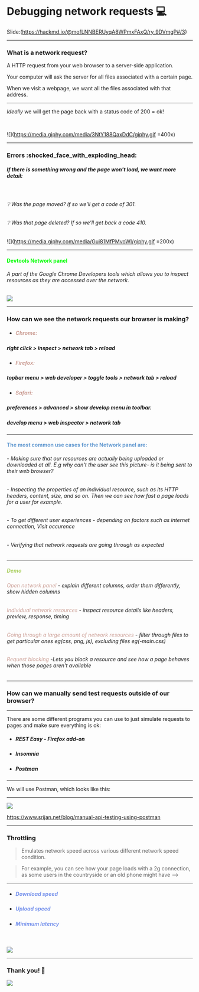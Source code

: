 # Debugging network requests :computer: 

 Slide:(https://hackmd.io/@mofLNNBERUyqA8WPmxFAxQ/ry_9DVmgP#/3) 

---

### What is a network request?

A HTTP request from your web browser to a server-side application.

Your computer will ask the server for all files associated with a certain page. 

When we visit a webpage, we want all the files associated with that address. 

---

*Ideally* we will get the page back with a status code of 200 = ok!

<br>

![](https://media.giphy.com/media/3NtY188QaxDdC/giphy.gif =400x)

---

### Errors :shocked_face_with_exploding_head: 

##### If there is something wrong and the page won't load, we want more detail:

<br>

###### :grey_question: Was the page moved? If so we'll get a code of 301. 
###### :grey_question: Was that page deleted? If so we'll get back a code 410.

![](https://media.giphy.com/media/Gui81MfPMvoWI/giphy.gif =200x)

---


####  <span style="color:lime">Devtools Network panel</span> 
###### A part of the Google Chrome Developers tools which allows you to inspect resources as they are accessed over the network.
![](https://i.imgur.com/wl82LWW.png)

---

### How can we see the network requests our browser is making?

* ##### <span style="color: hsl(10, 34%, 70%)">Chrome:
##### right click > inspect > network tab > reload

* ##### <span style="color: hsl(10, 34%, 70%)">Firefox:
##### topbar menu > web developer > toggle tools > network tab > reload

* ##### <span style="color: hsl(10, 34%, 70%)">Safari:
##### preferences > advanced > show develop menu in toolbar. 
##### develop menu > web inspector > network tab  


---

#### <span style="color: hsl(210, 54%, 60%)">The most common use cases for the Network panel are:</span> 

###### - Making sure that our resources are actually being uploaded or downloaded at all. E.g why can't the user see this picture- is it being sent to their web browser? 
###### - Inspecting the properties of an individual resource, such as its HTTP headers, content, size, and so on. Then we can see how fast a page loads for a user for example. 
###### - To get different user experiences - depending on factors such as internet connection, Visit occurence 
###### - Verifying that network requests are going through as expected


---

##### <span style="color: hsl(80, 54%, 60%)">Demo</span> 
###### <span style="color: hsl(10, 34%, 70%)">Open network panel</span> - explain different columns, order them differently, show hidden columns
###### <span style="color: hsl(10, 34%, 70%)">Individual network resources</span> - inspect resource details like headers, preview, response, timing
###### <span style="color: hsl(10, 34%, 70%)">Going through a large amount of network resources</span> - filter through files to get particular ones eg(css, png, js), excluding files eg(-main.css)
###### <span style="color: hsl(10, 34%, 70%)">Request blocking</span> -Lets you block a resource and see how a page behaves when those pages aren't available


---

### How can we manually send test requests outside of our browser?


---

There are some different programs you can use to  just simulate requests to pages and make sure everything is ok:

* ##### REST Easy - Firefox add-on
* ##### Insomnia
* ##### Postman


---

We will use Postman, which looks like this:

---

![](https://i.imgur.com/RGvsbaQ.png) 

https://www.srijan.net/blog/manual-api-testing-using-postman

---

### Throttling

> Emulates network speed across various different network speed condition. 

> For example, you can see how your page loads with a 2g connection, as some users in the countryside or an old phone might have -->

---

* ##### <span style="color: #7893EC">Download speed
* ##### <span style="color: #7893EC">Upload speed
* ##### <span style="color: #7893EC">Minimum latency

<br>

![](https://css-tricks.com/wp-content/uploads/2015/11/network-tab.gif=600x) 

---

### Thank you! :yellow_heart: 

![](https://media.giphy.com/media/cmNaji0Kvrhvaz6frN/giphy.gif) 
